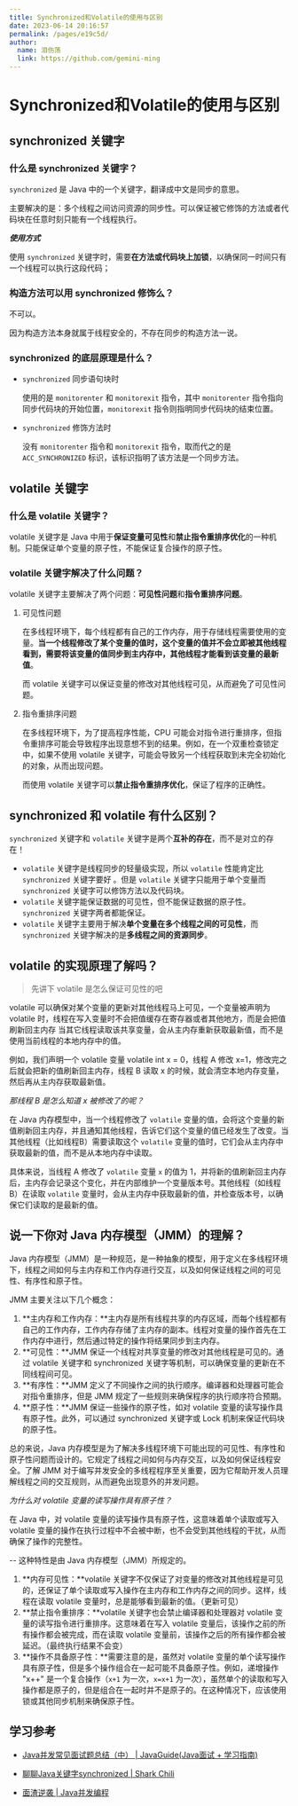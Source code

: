 ```yaml
---
title: Synchronized和Volatile的使用与区别
date: 2023-06-14 20:16:57
permalink: /pages/e19c5d/
author: 
  name: 泪伤荡
  link: https://github.com/gemini-ming
---
```

# Synchronized和Volatile的使用与区别

## synchronized 关键字

### 什么是 synchronized 关键字？

`synchronized` 是 Java 中的一个关键字，翻译成中文是同步的意思。

主要解决的是：多个线程之间访问资源的同步性。可以保证被它修饰的方法或者代码块在任意时刻只能有一个线程执行。

***使用方式***

使用 `synchronized` 关键字时，需要**在方法或代码块上加锁**，以确保同一时间只有一个线程可以执行这段代码；

### 构造方法可以用 synchronized 修饰么？

不可以。

因为构造方法本身就属于线程安全的，不存在同步的构造方法一说。

### synchronized 的底层原理是什么？

- `synchronized` 同步语句块时

  使用的是 `monitorenter` 和 `monitorexit` 指令，其中 `monitorenter` 指令指向同步代码块的开始位置，`monitorexit` 指令则指明同步代码块的结束位置。

- `synchronized` 修饰方法时

  没有 `monitorenter` 指令和 `monitorexit` 指令，取而代之的是 `ACC_SYNCHRONIZED` 标识，该标识指明了该方法是一个同步方法。

## volatile 关键字

### 什么是 volatile 关键字？

volatile 关键字是 Java 中用于**保证变量可见性**和**禁止指令重排序优化**的一种机制。只能保证单个变量的原子性，不能保证复合操作的原子性。

### volatile 关键字解决了什么问题？

volatile 关键字主要解决了两个问题：**可见性问题**和**指令重排序问题**。

1. 可见性问题 

   在多线程环境下，每个线程都有自己的工作内存，用于存储线程需要使用的变量。**当一个线程修改了某个变量的值时，这个变量的值并不会立即被其他线程看到，需要将该变量的值同步到主内存中，其他线程才能看到该变量的最新值**。

   而 volatile 关键字可以保证变量的修改对其他线程可见，从而避免了可见性问题。

2. 指令重排序问题 

   在多线程环境下，为了提高程序性能，CPU 可能会对指令进行重排序，但指令重排序可能会导致程序出现意想不到的结果。例如，在一个双重检查锁定中，如果不使用 volatile 关键字，可能会导致另一个线程获取到未完全初始化的对象，从而出现问题。

   而使用 volatile 关键字可以**禁止指令重排序优化**，保证了程序的正确性。

## synchronized 和 volatile 有什么区别？

`synchronized` 关键字和 `volatile` 关键字是两个**互补的存在**，而不是对立的存在！

- `volatile` 关键字是线程同步的轻量级实现，所以 `volatile` 性能肯定比 `synchronized` 关键字要好 。但是 `volatile` 关键字只能用于单个变量而 `synchronized` 关键字可以修饰方法以及代码块。
- `volatile` 关键字能保证数据的可见性，但不能保证数据的原子性。`synchronized` 关键字两者都能保证。
- `volatile` 关键字主要用于解决**单个变量在多个线程之间的可见性**，而 `synchronized` 关键字解决的是**多线程之间的资源同步**。

## volatile 的实现原理了解吗？

> 先讲下 volatile 是怎么保证可见性的吧

volatile 可以确保对某个变量的更新对其他线程马上可见，一个变量被声明为 volatile 时，线程在写入变量时不会把值缓存在寄存器或者其他地方，而是会把值刷新回主内存 当其它线程读取该共享变量，会从主内存重新获取最新值，而不是使用当前线程的本地内存中的值。

例如，我们声明一个 volatile 变量 volatile int x = 0，线程 A 修改 x=1，修改完之后就会把新的值刷新回主内存，线程 B 读取 x 的时候，就会清空本地内存变量，然后再从主内存获取最新值。

*那线程 B 是怎么知道 x 被修改了的呢？*

在 Java 内存模型中，当一个线程修改了 `volatile` 变量的值，会将这个变量的新值刷新回主内存，并且通知其他线程，告诉它们这个变量的值已经发生了改变。当其他线程（比如线程B）需要读取这个 `volatile` 变量的值时，它们会从主内存中获取最新的值，而不是从本地内存中读取。

具体来说，当线程 A 修改了 `volatile` 变量 `x` 的值为 1，并将新的值刷新回主内存后，主内存会记录这个变化，并在内部维护一个变量版本号。其他线程（如线程 B）在读取 `volatile` 变量时，会从主内存中获取最新的值，并检查版本号，以确保它们读取的是最新的值。

## 说一下你对 Java 内存模型（JMM）的理解？

Java 内存模型（JMM）是一种规范，是一种抽象的模型，用于定义在多线程环境下，线程之间如何与主内存和工作内存进行交互，以及如何保证线程之间的可见性、有序性和原子性。

JMM 主要关注以下几个概念：

1. **主内存和工作内存：**主内存是所有线程共享的内存区域，而每个线程都有自己的工作内存，工作内存存储了主内存的副本。线程对变量的操作首先在工作内存中进行，然后通过特定的操作将结果同步到主内存。
2. **可见性：**JMM 保证一个线程对共享变量的修改对其他线程是可见的。通过 volatile 关键字和 synchronized 关键字等机制，可以确保变量的更新在不同线程间可见。
3. **有序性：**JMM 定义了不同操作之间的执行顺序。编译器和处理器可能会对指令重排序，但是 JMM 规定了一些规则来确保程序的执行顺序符合预期。
4. **原子性：**JMM 保证一些操作的原子性，如对 volatile 变量的读写操作具有原子性。此外，可以通过 synchronized 关键字或 Lock 机制来保证代码块的原子性。

总的来说，Java 内存模型是为了解决多线程环境下可能出现的可见性、有序性和原子性问题而设计的。它规定了线程之间如何与内存交互，以及如何保证线程安全。了解 JMM 对于编写并发安全的多线程程序至关重要，因为它帮助开发人员理解线程之间的交互规则，从而避免出现意外的并发问题。

*为什么对 volatile 变量的读写操作具有原子性？*

在 Java 中，对 volatile 变量的读写操作具有原子性，这意味着单个读取或写入 volatile 变量的操作在执行过程中不会被中断，也不会受到其他线程的干扰，从而确保了操作的完整性。

-- 这种特性是由 Java 内存模型（JMM）所规定的。

1. **内存可见性：**volatile 关键字不仅保证了对变量的修改对其他线程是可见的，还保证了单个读取或写入操作在主内存和工作内存之间的同步。这样，线程在读取 volatile 变量时，总是能够看到最新的值。（更新可见）
2. **禁止指令重排序：**volatile 关键字也会禁止编译器和处理器对 volatile 变量的读写指令进行重排序。这意味着在写入 volatile 变量后，该操作之前的所有操作都会被完成，而在读取 volatile 变量前，该操作之后的所有操作都会被延迟。（最终执行结果不会变）
3. **操作不具备原子性：**需要注意的是，虽然对 volatile 变量的单个读写操作具有原子性，但是多个操作组合在一起可能不具备原子性。例如，递增操作 "x++" 是一个复合操作（`x+1` 为一次，`x=x+1` 为一次），虽然单个的读取和写入操作都是原子的，但是组合在一起时并不是原子的。在这种情况下，应该使用锁或其他同步机制来确保原子性。

## 学习参考

- [Java并发常见面试题总结（中） | JavaGuide(Java面试 + 学习指南)](https://javaguide.cn/java/concurrent/java-concurrent-questions-02.html#synchronized-关键字)

- [聊聊Java关键字synchronized | Shark Chili](https://www.sharkchili.com/pages/bea253/)

- [面渣逆袭 | Java并发编程](https://tobebetterjavaer.com/sidebar/sanfene/javathread.html#_23-volatile实现原理了解吗)

